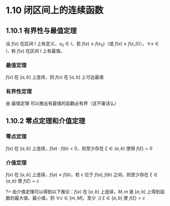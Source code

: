 # 1.10 闭区间上的连续函数

## 1.10.1 有界性与最值定理

设 $f(x)$ 在区间 $I$ 上有定义，$x_0 \in I$，若 $f(x) \leq f(x_0)$（或 $f(x) \geq f(x\_0)$），$\forall x \in I$，称 $f(x)$ 在区间 $I$ 上有最值。

### 最值定理

$f(x)$ 在 $[a,\,b]$ 上连续，则 $f(x)$ 在 $[a,\,b]$ 上可达最值

### 有界性定理

由 最值定理 可以推出有最值的函数必有界（这不废话么）

## 1.10.2 零点定理和介值定理

### 零点定理

$f(x)$ 在 $[a,\,b]$ 上连续，$f(a) \cdot f(b) < 0$，则至少存在 $\xi \in (a,\,b)$ 使得 $f(\xi) = 0$

### 介值定理

$f(x)$ 在 $[a,\,b]$ 上连续，$f(a) \not = f(b)$，若 $c$ 位于 $f(a),\,f(b)$ 之间，则至少存在 $\xi \in (a,\,b)$ 使 $f(\xi) = c$

?> 由介值定理可以得到以下推论：$f(x)$ 在 $[a,\,b]$ 上连续，$M,\,m$ 是 $[a,\,b]$ 上得到函数的最大值、最小值，则 $\forall c \in [m,\,M]$，至少 $\exists\,\xi \in [a,\,b]$ 使 $f(\xi) = c$